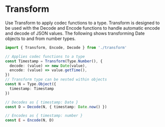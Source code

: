 # Transform

Use Transform to apply codec functions to a type. Transform is designed to be used with the Decode and Encode functions to handle automatic encode and decode of JSON values. The following shows transforming Date objects to and from number types.

```typescript
import { Transform, Encode, Decode } from './transform'

// Applies codec functions to a type
const Timestamp = Transform(Type.Number(), {
  decode: (value) => new Date(value),
  encode: (value) => value.getTime(),
})
// Transform type can be nested within objects
const N = Type.Object({
  timestamp: Timestamp
})

// Decodes as { timestamp: Date }
const D = Decode(N, { timestamp: Date.now() })

// Encodes as { timestamp: number }
const E = Encode(N, D)
```